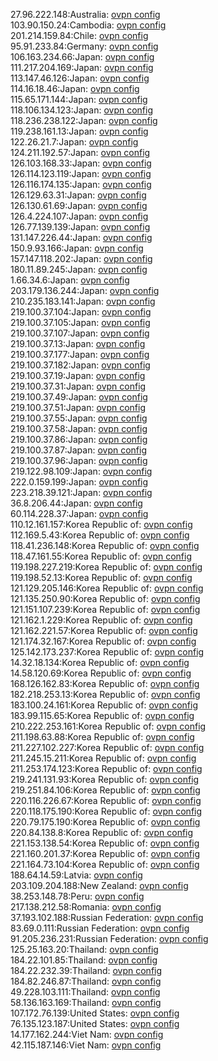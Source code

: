 27.96.222.148:Australia: [ovpn config](vpn/27_96_222_148.ovpn)  
103.90.150.24:Cambodia: [ovpn config](vpn/103_90_150_24.ovpn)  
201.214.159.84:Chile: [ovpn config](vpn/201_214_159_84.ovpn)  
95.91.233.84:Germany: [ovpn config](vpn/95_91_233_84.ovpn)  
106.163.234.66:Japan: [ovpn config](vpn/106_163_234_66.ovpn)  
111.217.204.169:Japan: [ovpn config](vpn/111_217_204_169.ovpn)  
113.147.46.126:Japan: [ovpn config](vpn/113_147_46_126.ovpn)  
114.16.18.46:Japan: [ovpn config](vpn/114_16_18_46.ovpn)  
115.65.171.144:Japan: [ovpn config](vpn/115_65_171_144.ovpn)  
118.106.134.123:Japan: [ovpn config](vpn/118_106_134_123.ovpn)  
118.236.238.122:Japan: [ovpn config](vpn/118_236_238_122.ovpn)  
119.238.161.13:Japan: [ovpn config](vpn/119_238_161_13.ovpn)  
122.26.21.7:Japan: [ovpn config](vpn/122_26_21_7.ovpn)  
124.211.192.57:Japan: [ovpn config](vpn/124_211_192_57.ovpn)  
126.103.168.33:Japan: [ovpn config](vpn/126_103_168_33.ovpn)  
126.114.123.119:Japan: [ovpn config](vpn/126_114_123_119.ovpn)  
126.116.174.135:Japan: [ovpn config](vpn/126_116_174_135.ovpn)  
126.129.63.31:Japan: [ovpn config](vpn/126_129_63_31.ovpn)  
126.130.61.69:Japan: [ovpn config](vpn/126_130_61_69.ovpn)  
126.4.224.107:Japan: [ovpn config](vpn/126_4_224_107.ovpn)  
126.77.139.139:Japan: [ovpn config](vpn/126_77_139_139.ovpn)  
131.147.226.44:Japan: [ovpn config](vpn/131_147_226_44.ovpn)  
150.9.93.166:Japan: [ovpn config](vpn/150_9_93_166.ovpn)  
157.147.118.202:Japan: [ovpn config](vpn/157_147_118_202.ovpn)  
180.11.89.245:Japan: [ovpn config](vpn/180_11_89_245.ovpn)  
1.66.34.6:Japan: [ovpn config](vpn/1_66_34_6.ovpn)  
203.179.136.244:Japan: [ovpn config](vpn/203_179_136_244.ovpn)  
210.235.183.141:Japan: [ovpn config](vpn/210_235_183_141.ovpn)  
219.100.37.104:Japan: [ovpn config](vpn/219_100_37_104.ovpn)  
219.100.37.105:Japan: [ovpn config](vpn/219_100_37_105.ovpn)  
219.100.37.107:Japan: [ovpn config](vpn/219_100_37_107.ovpn)  
219.100.37.13:Japan: [ovpn config](vpn/219_100_37_13.ovpn)  
219.100.37.177:Japan: [ovpn config](vpn/219_100_37_177.ovpn)  
219.100.37.182:Japan: [ovpn config](vpn/219_100_37_182.ovpn)  
219.100.37.19:Japan: [ovpn config](vpn/219_100_37_19.ovpn)  
219.100.37.31:Japan: [ovpn config](vpn/219_100_37_31.ovpn)  
219.100.37.49:Japan: [ovpn config](vpn/219_100_37_49.ovpn)  
219.100.37.51:Japan: [ovpn config](vpn/219_100_37_51.ovpn)  
219.100.37.55:Japan: [ovpn config](vpn/219_100_37_55.ovpn)  
219.100.37.58:Japan: [ovpn config](vpn/219_100_37_58.ovpn)  
219.100.37.86:Japan: [ovpn config](vpn/219_100_37_86.ovpn)  
219.100.37.87:Japan: [ovpn config](vpn/219_100_37_87.ovpn)  
219.100.37.96:Japan: [ovpn config](vpn/219_100_37_96.ovpn)  
219.122.98.109:Japan: [ovpn config](vpn/219_122_98_109.ovpn)  
222.0.159.199:Japan: [ovpn config](vpn/222_0_159_199.ovpn)  
223.218.39.121:Japan: [ovpn config](vpn/223_218_39_121.ovpn)  
36.8.206.44:Japan: [ovpn config](vpn/36_8_206_44.ovpn)  
60.114.228.37:Japan: [ovpn config](vpn/60_114_228_37.ovpn)  
110.12.161.157:Korea Republic of: [ovpn config](vpn/110_12_161_157.ovpn)  
112.169.5.43:Korea Republic of: [ovpn config](vpn/112_169_5_43.ovpn)  
118.41.236.148:Korea Republic of: [ovpn config](vpn/118_41_236_148.ovpn)  
118.47.161.55:Korea Republic of: [ovpn config](vpn/118_47_161_55.ovpn)  
119.198.227.219:Korea Republic of: [ovpn config](vpn/119_198_227_219.ovpn)  
119.198.52.13:Korea Republic of: [ovpn config](vpn/119_198_52_13.ovpn)  
121.129.205.146:Korea Republic of: [ovpn config](vpn/121_129_205_146.ovpn)  
121.135.250.90:Korea Republic of: [ovpn config](vpn/121_135_250_90.ovpn)  
121.151.107.239:Korea Republic of: [ovpn config](vpn/121_151_107_239.ovpn)  
121.162.1.229:Korea Republic of: [ovpn config](vpn/121_162_1_229.ovpn)  
121.162.221.57:Korea Republic of: [ovpn config](vpn/121_162_221_57.ovpn)  
121.174.32.167:Korea Republic of: [ovpn config](vpn/121_174_32_167.ovpn)  
125.142.173.237:Korea Republic of: [ovpn config](vpn/125_142_173_237.ovpn)  
14.32.18.134:Korea Republic of: [ovpn config](vpn/14_32_18_134.ovpn)  
14.58.120.69:Korea Republic of: [ovpn config](vpn/14_58_120_69.ovpn)  
168.126.162.83:Korea Republic of: [ovpn config](vpn/168_126_162_83.ovpn)  
182.218.253.13:Korea Republic of: [ovpn config](vpn/182_218_253_13.ovpn)  
183.100.24.161:Korea Republic of: [ovpn config](vpn/183_100_24_161.ovpn)  
183.99.115.65:Korea Republic of: [ovpn config](vpn/183_99_115_65.ovpn)  
210.222.253.161:Korea Republic of: [ovpn config](vpn/210_222_253_161.ovpn)  
211.198.63.88:Korea Republic of: [ovpn config](vpn/211_198_63_88.ovpn)  
211.227.102.227:Korea Republic of: [ovpn config](vpn/211_227_102_227.ovpn)  
211.245.15.211:Korea Republic of: [ovpn config](vpn/211_245_15_211.ovpn)  
211.253.174.123:Korea Republic of: [ovpn config](vpn/211_253_174_123.ovpn)  
219.241.131.93:Korea Republic of: [ovpn config](vpn/219_241_131_93.ovpn)  
219.251.84.106:Korea Republic of: [ovpn config](vpn/219_251_84_106.ovpn)  
220.116.226.67:Korea Republic of: [ovpn config](vpn/220_116_226_67.ovpn)  
220.118.175.190:Korea Republic of: [ovpn config](vpn/220_118_175_190.ovpn)  
220.79.175.190:Korea Republic of: [ovpn config](vpn/220_79_175_190.ovpn)  
220.84.138.8:Korea Republic of: [ovpn config](vpn/220_84_138_8.ovpn)  
221.153.138.54:Korea Republic of: [ovpn config](vpn/221_153_138_54.ovpn)  
221.160.201.37:Korea Republic of: [ovpn config](vpn/221_160_201_37.ovpn)  
221.164.73.104:Korea Republic of: [ovpn config](vpn/221_164_73_104.ovpn)  
188.64.14.59:Latvia: [ovpn config](vpn/188_64_14_59.ovpn)  
203.109.204.188:New Zealand: [ovpn config](vpn/203_109_204_188.ovpn)  
38.253.148.78:Peru: [ovpn config](vpn/38_253_148_78.ovpn)  
217.138.212.58:Romania: [ovpn config](vpn/217_138_212_58.ovpn)  
37.193.102.188:Russian Federation: [ovpn config](vpn/37_193_102_188.ovpn)  
83.69.0.111:Russian Federation: [ovpn config](vpn/83_69_0_111.ovpn)  
91.205.236.231:Russian Federation: [ovpn config](vpn/91_205_236_231.ovpn)  
125.25.163.20:Thailand: [ovpn config](vpn/125_25_163_20.ovpn)  
184.22.101.85:Thailand: [ovpn config](vpn/184_22_101_85.ovpn)  
184.22.232.39:Thailand: [ovpn config](vpn/184_22_232_39.ovpn)  
184.82.246.87:Thailand: [ovpn config](vpn/184_82_246_87.ovpn)  
49.228.103.111:Thailand: [ovpn config](vpn/49_228_103_111.ovpn)  
58.136.163.169:Thailand: [ovpn config](vpn/58_136_163_169.ovpn)  
107.172.76.139:United States: [ovpn config](vpn/107_172_76_139.ovpn)  
76.135.123.187:United States: [ovpn config](vpn/76_135_123_187.ovpn)  
14.177.162.244:Viet Nam: [ovpn config](vpn/14_177_162_244.ovpn)  
42.115.187.146:Viet Nam: [ovpn config](vpn/42_115_187_146.ovpn)  
